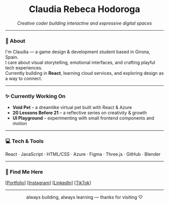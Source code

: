<h1 align="center">Claudia Rebeca Hodoroga</h1>
<p align="center"><i>Creative coder building interactive and expressive digital spaces</i></p>

---

### 🌿 About

I'm Claudia — a game design & development student based in Girona, Spain.  
I care about visual storytelling, emotional interfaces, and crafting playful tech experiences.  
Currently building in **React**, learning cloud services, and exploring design as a way to connect.

---

### ✨ Currently Working On
- **Void Pet** – a dreamlike virtual pet built with React & Azure
- **20 Lessons Before 21** – a reflective series on creativity & growth
- **UI Playground** – experimenting with small frontend components and motion

---

### 💻 Tech & Tools

React · JavaScript · HTML/CSS · Azure · Figma · Three.js · GitHub · Blender

---

### 🧃 Find Me Here

[<a href="https://portfolio-claudias-projects-c60545a1.vercel.app/">Portfolio</a>] [<a href="https://www.instagram.com/wommiezzz/">Instagram</a>] [<a href="https://www.linkedin.com/in/claudia-rebeca-hodoroga-b1a4012b0/">LinkedIn</a>] [<a href="https://www.tiktok.com/@wommiez">TikTok</a>]

---

<p align="center">always building, always learning — thanks for visiting ♡</p>
